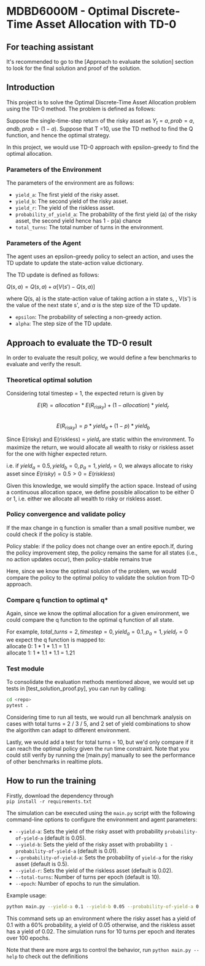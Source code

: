 # MDBD6000M - Optimal Discrete-Time Asset Allocation with TD-0

## For teaching assistant

It's recommended to go to the [Approach to evaluate the solution] section to
look for the final solution and proof of the solution.

## Introduction

This project is to solve the Optimal Discrete-Time Asset Allocation problem
using the TD-0 method. The problem is defined as follows:

Suppose the single-time-step return of the risky asset as
$Y_t=a, p rob=a,  and b, p rob=(1-a)$. Suppose that T =10, use the TD method to
find the Q function, and hence the optimal strategy.

In this project, we would use TD-0 approach with epsilon-greedy to find the
optimal allocation.

### Parameters of the Environment

The parameters of the environment are as follows:

-   `yield_a`: The first yield of the risky asset.
-   `yield_b`: The second yield of the risky asset.
-   `yield_r`: The yield of the riskless asset.
-   `probability_of_yield_a`: The probability of the first yield (a) of the
    risky asset, the second yield hence has 1 - p(a) chance
-   `total_turns`: The total number of turns in the environment.

### Parameters of the Agent

The agent uses an epsilon-greedy policy to select an action, and uses the TD
update to update the state-action value dictionary.

The TD update is defined as follows:

$Q(s, a) = Q(s, a) + \alpha [ V(s') - Q(s, a)]$

where Q(s, a) is the state-action value of taking action a in state s, , V(s')
is the value of the next state s', and $\alpha$ is the step size of the TD
update.

-   `epsilon`: The probability of selecting a non-greedy action.
-   `alpha`: The step size of the TD update.

## Approach to evaluate the TD-0 result

In order to evaluate the result policy, we would define a few benchmarks to
evaluate and verify the result.

### Theoretical optimal solution

Considering total timestep = 1, the expected return is given by

$$E(R) = allocation * E(R_{risky}) + (1-allocation) * yield_r$$  
$$E(R_{risky}) = p * yield_a + (1-p) * yield_b$$

Since E(risky) and E(riskless) = $yield_r$ are static within the environment. To
maximize the return, we would allocate all wealth to risky or riskless asset for
the one with higher expected return.

i.e. if $yield_a=0.5, yield_b=0, p_a=1, yield_r=0$, we always allocate to risky
asset since $E(risky) = 0.5 > 0 = E(riskless)$

Given this knowledge, we would simplify the action space. Instead of using a
continuous allocation space, we define possible allocation to be either 0 or 1,
i.e. either we allocate all wealth to risky or riskless asset.

### Policy convergence and validate policy

If the max change in q function is smaller than a small positive number, we
could check if the policy is stable.

Policy stable: if the policy does not change over an entire epoch.If, during the
policy improvement step, the policy remains the same for all states (i.e., no
action updates occur), then policy-stable remains true

Here, since we know the optimal solution of the problem, we would compare the
policy to the optimal policy to validate the solution from TD-0 approach.

### Compare q function to optimal q\*

Again, since we know the optimal allocation for a given environment, we could
compare the q function to the optimal q function of all state.

For example, $total\_turns=2, timestep=0, yield_a=0.1, p_a =1,yield_r = 0$  
we expect the q function is mapped to:  
allocate 0: 1 \* 1 \* 1.1 = 1.1  
allocate 1: 1 \* 1.1 \* 1.1 = 1.21

### Test module

To consolidate the evaluation methods mentioned above, we would set up tests in
[test_solution_proof.py], you can run by calling:

```bash
cd <repo>
pytest .
```

Considering time to run all tests, we would run all benchmark analysis on cases
with total turns = 2 / 3 / 5, and 2 set of yield combinations to show the
algorithm can adapt to different environment.

Lastly, we would add a test for total turns = 10, but we'd only compare if it
can reach the optimal policy given the run time constraint. Note that you could
still verify by running the [main.py] manually to see the performance of other
benchmarks in realtime plots.

## How to run the training

Firstly, download the dependency through  
`pip install -r requirements.txt`

The simulation can be executed using the `main.py` script with the following
command-line options to configure the environment and agent parameters:

-   `--yield-a`: Sets the yield of the risky asset with probability
    `probability-of-yield-a` (default is 0.05).
-   `--yield-b`: Sets the yield of the risky asset with probability
    `1 - probability-of-yield-a` (default is 0.01).
-   `--probability-of-yield-a`: Sets the probability of `yield-a` for the risky
    asset (default is 0.5).
-   `--yield-r`: Sets the yield of the riskless asset (default is 0.02).
-   `--total-turns`: Number of turns per epoch (default is 10).
-   `--epoch`: Number of epochs to run the simulation.

Example usage:

```bash
python main.py --yield-a 0.1 --yield-b 0.05 --probability-of-yield-a 0.6 --yield-r 0.02 --total-turns 10 --epoch 100
```

This command sets up an environment where the risky asset has a yield of 0.1
with a 60% probability, a yield of 0.05 otherwise, and the riskless asset has a
yield of 0.02. The simulation runs for 10 turns per epoch and iterates over 100
epochs.

Note that there are more args to control the behavior, run
`python main.py --help` to check out the definitions
